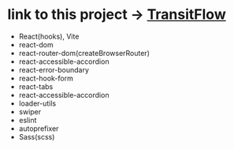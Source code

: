 <h1>link to this project -> <a href="https://trfl.netlify.app/" target="_blank">TransitFlow</a></h1>

<ul>
  <li>React(hooks), Vite</li>
  <li>react-dom</li>
  <li>react-router-dom(createBrowserRouter)</li>
  <li>react-accessible-accordion</li>
  <li>react-error-boundary</li>
  <li>react-hook-form</li>
  <li>react-tabs</li>
  <li>react-accessible-accordion</li>
  <li>loader-utils</li>
  <li>swiper</li>
  <li>eslint</li>
  <li>autoprefixer</li>
  <li>Sass(scss)</li>
</ul>
